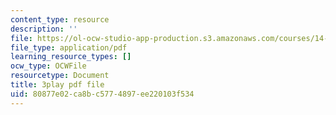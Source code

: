 ```yaml
---
content_type: resource
description: ''
file: https://ol-ocw-studio-app-production.s3.amazonaws.com/courses/14-01sc-principles-of-microeconomics-fall-2011/80877e02ca8bc5774897ee220103f534_f8Kn9GkR514.pdf
file_type: application/pdf
learning_resource_types: []
ocw_type: OCWFile
resourcetype: Document
title: 3play pdf file
uid: 80877e02-ca8b-c577-4897-ee220103f534
---
```

